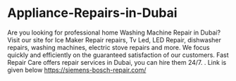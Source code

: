 # Appliance-Repairs-in-Dubai
Are you looking for professional home Washing Machine Repair in Dubai? Visit our site for Ice Maker Repair repairs, Tv Led, LED Repair, dishwasher repairs, washing machines, electric stove repairs and more. We focus quickly and efficiently on the guaranteed satisfaction of our customers. Fast Repair Care offers repair services in Dubai, you can hire them 24/7. . Link is given below
https://siemens-bosch-repair.com/
